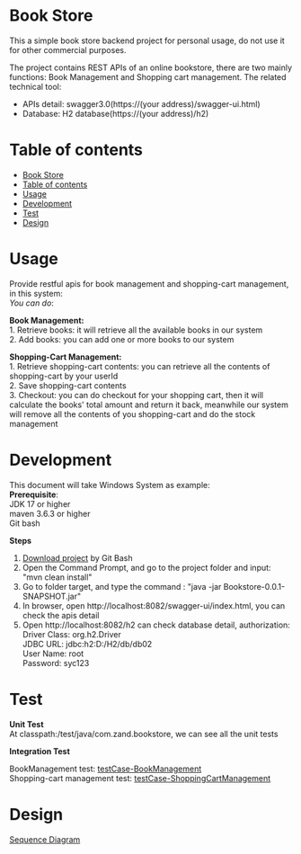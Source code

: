 # Book Store

This a simple book store backend project for personal usage, do not use it for other commercial purposes.

The project contains REST APIs of an online bookstore, there are two mainly functions: Book Management and Shopping cart
management. The related technical tool:  
  - APIs detail: swagger3.0(https://(your address)/swagger-ui.html)
  - Database: H2 database(https://(your address)/h2)

# Table of contents

- [Book Store](#nsfw-filter)
- [Table of contents](#table-of-contents)
- [Usage](#usage)
- [Development](#development)
- [Test](#test)
- [Design](#design)

# Usage  
  Provide restful apis for book management and shopping-cart management, in this system:   
_You can do_:   
  
  **Book Management:**  
    1. Retrieve books: it will retrieve all the available books in our system  
    2. Add books: you can add one or more books to our system  
  
  **Shopping-Cart Management:**   
    1. Retrieve shopping-cart contents: you can retrieve all the contents of shopping-cart by your userId  
    2. Save shopping-cart contents   
    3. Checkout: you can do checkout for your shopping cart, then it will calculate the books' total amount and return it back, meanwhile our system will remove all the contents of you shopping-cart and do the stock management  
  
# Development    
   This document will take Windows System as example:    
   **Prerequisite**:  
    JDK 17 or higher  
    maven 3.6.3 or higher  
    Git bash  

   **Steps**
   1. [Download project](https://github.com/NCSZHOU/ZandBookStore) by Git Bash
   2. Open the Command Prompt, and go to the project folder and input: "mvn clean install"
   3. Go to folder target, and type the command : "java -jar Bookstore-0.0.1-SNAPSHOT.jar"
   4. In browser, open http://localhost:8082/swagger-ui/index.html, you can check the apis detail
   5. Open http://localhost:8082/h2 can check database detail, authorization:  
       Driver Class: org.h2.Driver  
       JDBC URL: jdbc:h2:D:/H2/db/db02  
       User Name: root  
       Password: syc123  
  
# Test  
  
  **Unit Test**  
  At classpath:/test/java/com.zand.bookstore, we can see all the unit tests  
    
  **Integration Test**    

   BookManagement test: [testCase-BookManagement](https://github.com/NCSZHOU/ZandBookStore/blob/main/src/main/resources/testcase/test-case-BookManagement.doc)  
   Shopping-cart management test: [testCase-ShoppingCartManagement](https://github.com/NCSZHOU/ZandBookStore/blob/main/src/main/resources/testcase/test-case-ShoppingCart.doc)

  
# Design  
   
   [Sequence Diagram](https://github.com/NCSZHOU/BookStore/blob/main/Boo%20Store%20Api_Sequence_Diagram.pptx)